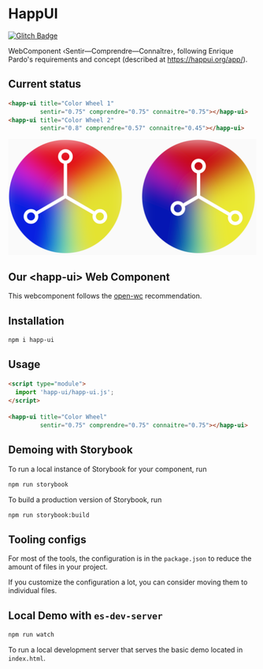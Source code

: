 # HappUI

[![Glitch Badge](https://badge.glitch.me/gfio-happui)](https://gfio-happui.glitch.me/)

WebComponent ‹Sentir—Comprendre—Connaître›, following Enrique Pardo's
requirements and concept (described at https://happui.org/app/).

## Current status

```html
<happ-ui title="Color Wheel 1"
         sentir="0.75" comprendre="0.75" connaitre="0.75"></happ-ui>
<happ-ui title="Color Wheel 2"
         sentir="0.8" comprendre="0.57" connaitre="0.45"></happ-ui>
```

![Two sample ‹happ-ui› web components](docs/happ-ui-components-sample.png)

## Our \<happ-ui> Web Component

This webcomponent follows the [open-wc](https://github.com/open-wc/open-wc) recommendation.

## Installation

```bash
npm i happ-ui
```

## Usage

```html
<script type="module">
  import 'happ-ui/happ-ui.js';
</script>

<happ-ui title="Color Wheel"
         sentir="0.75" comprendre="0.75" connaitre="0.75"></happ-ui>
```

## Demoing with Storybook

To run a local instance of Storybook for your component, run

```bash
npm run storybook
```

To build a production version of Storybook, run

```bash
npm run storybook:build
```


## Tooling configs

For most of the tools, the configuration is in the `package.json` to reduce the amount of files in your project.

If you customize the configuration a lot, you can consider moving them to individual files.

## Local Demo with `es-dev-server`

```bash
npm run watch
```

To run a local development server that serves the basic demo located in `index.html`.